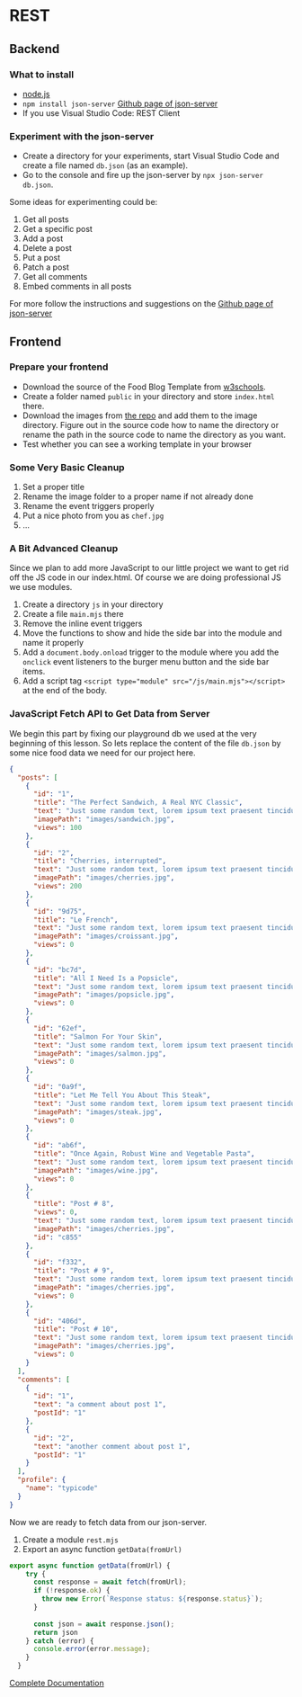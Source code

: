 # REST

## Backend
### What to install
- [node.js](https://nodejs.org/)
- `npm install json-server` [Github page of json-server](https://github.com/typicode/json-server)
- If you use Visual Studio Code: REST Client

### Experiment with the json-server
- Create a directory for your experiments, start Visual Studio Code and create a file named `db.json` (as an example).
- Go to the console and fire up the json-server by `npx json-server db.json`.

Some ideas for experimenting could be:
1. Get all posts
2. Get a specific post
3. Add a post
4. Delete a post
5. Put a post
6. Patch a post
7. Get all comments
8. Embed comments in all posts

For more follow the instructions and suggestions on the [Github page of json-server](https://github.com/typicode/json-server)

## Frontend
### Prepare your frontend
- Download the source of the Food Blog Template from [w3schools](https://www.w3schools.com/w3css/w3css_templates.asp).
- Create a folder named `public` in your directory and store `index.html` there.
- Download the images from [the repo](REST/public/images.zip) and add them to the image directory. Figure out in the source code how to name the directory or rename the path in the source code to name the directory as you want.
- Test whether you can see a working template in your browser

### Some Very Basic Cleanup
1. Set a proper title
2. Rename the image folder to a proper name if not already done
3. Rename the event triggers properly
4. Put a nice photo from you as `chef.jpg`
5. ...

### A Bit Advanced Cleanup
Since we plan to add more JavaScript to our little project we want to get rid off the JS code in our index.html. Of course we are doing professional JS we use modules.

1. Create a directory `js` in your directory
2. Create a file `main.mjs` there
3. Remove the inline event triggers
4. Move the functions to show and hide the side bar into the module and name it properly
5. Add a `document.body.onload` trigger to the module where you add the `onclick` event listeners to the burger menu button and the side bar items.
6. Add a script tag `<script type="module" src="/js/main.mjs"></script>` at the end of the body.

### JavaScript Fetch API to Get Data from Server
We begin this part by fixing our playground db we used at the very beginning of this lesson. So lets replace the content of the file `db.json` by some nice food data we need for our project here.

```json
{
  "posts": [
    {
      "id": "1",
      "title": "The Perfect Sandwich, A Real NYC Classic",
      "text": "Just some random text, lorem ipsum text praesent tincidunt ipsum lipsum.",
      "imagePath": "images/sandwich.jpg",
      "views": 100
    },
    {
      "id": "2",
      "title": "Cherries, interrupted",
      "text": "Just some random text, lorem ipsum text praesent tincidunt ipsum lipsum.",
      "imagePath": "images/cherries.jpg",
      "views": 200
    },
    {
      "id": "9d75",
      "title": "Le French",
      "text": "Just some random text, lorem ipsum text praesent tincidunt ipsum lipsum.",
      "imagePath": "images/croissant.jpg",
      "views": 0
    },
    {
      "id": "bc7d",
      "title": "All I Need Is a Popsicle",
      "text": "Just some random text, lorem ipsum text praesent tincidunt ipsum lipsum.",
      "imagePath": "images/popsicle.jpg",
      "views": 0
    },
    {
      "id": "62ef",
      "title": "Salmon For Your Skin",
      "text": "Just some random text, lorem ipsum text praesent tincidunt ipsum lipsum.",
      "imagePath": "images/salmon.jpg",
      "views": 0
    },
    {
      "id": "0a9f",
      "title": "Let Me Tell You About This Steak",
      "text": "Just some random text, lorem ipsum text praesent tincidunt ipsum lipsum.",
      "imagePath": "images/steak.jpg",
      "views": 0
    },
    {
      "id": "ab6f",
      "title": "Once Again, Robust Wine and Vegetable Pasta",
      "text": "Just some random text, lorem ipsum text praesent tincidunt ipsum lipsum.",
      "imagePath": "images/wine.jpg",
      "views": 0
    },
    {
      "title": "Post # 8",
      "views": 0,
      "text": "Just some random text, lorem ipsum text praesent tincidunt ipsum lipsum.",
      "imagePath": "images/cherries.jpg",
      "id": "c855"
    },
    {
      "id": "f332",
      "title": "Post # 9",
      "text": "Just some random text, lorem ipsum text praesent tincidunt ipsum lipsum.",
      "imagePath": "images/cherries.jpg",
      "views": 0
    },
    {
      "id": "406d",
      "title": "Post # 10",
      "text": "Just some random text, lorem ipsum text praesent tincidunt ipsum lipsum.",
      "imagePath": "images/cherries.jpg",
      "views": 0
    }
  ],
  "comments": [
    {
      "id": "1",
      "text": "a comment about post 1",
      "postId": "1"
    },
    {
      "id": "2",
      "text": "another comment about post 1",
      "postId": "1"
    }
  ],
  "profile": {
    "name": "typicode"
  }
}
```
Now we are ready to fetch data from our json-server.

1. Create a module `rest.mjs`
2. Export an async function `getData(fromUrl)`
   
```JavaScript
export async function getData(fromUrl) {
    try {
      const response = await fetch(fromUrl);
      if (!response.ok) {
        throw new Error(`Response status: ${response.status}`);
      }
  
      const json = await response.json();
      return json
    } catch (error) {
      console.error(error.message);
    }
  }
```
[Complete Documentation](https://developer.mozilla.org/en-US/docs/Web/API/Fetch_API/Using_Fetch)